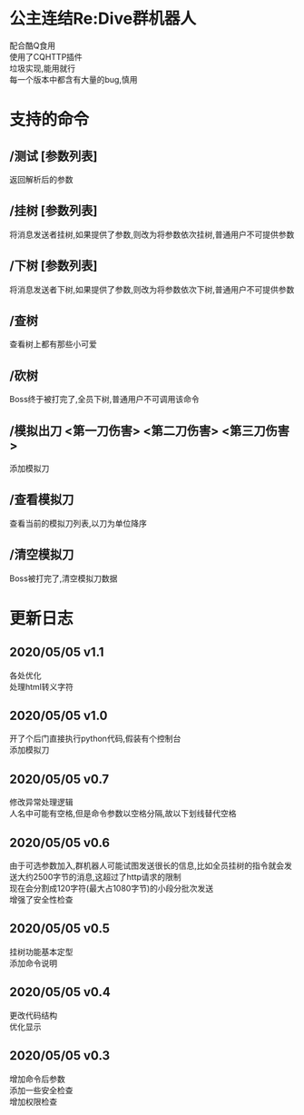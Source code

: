 # 公主连结Re:Dive群机器人
配合酷Q食用  
使用了CQHTTP插件  
垃圾实现,能用就行  
每一个版本中都含有大量的bug,慎用  

# 支持的命令
## /测试 [参数列表]
返回解析后的参数  
## /挂树 [参数列表]
将消息发送者挂树,如果提供了参数,则改为将参数依次挂树,普通用户不可提供参数  
## /下树 [参数列表]
将消息发送者下树,如果提供了参数,则改为将参数依次下树,普通用户不可提供参数  
## /查树
查看树上都有那些小可爱  
## /砍树
Boss终于被打完了,全员下树,普通用户不可调用该命令  
## /模拟出刀 <第一刀伤害> <第二刀伤害> <第三刀伤害>
添加模拟刀  
## /查看模拟刀
查看当前的模拟刀列表,以刀为单位降序  
## /清空模拟刀
Boss被打完了,清空模拟刀数据

# 更新日志
## 2020/05/05 v1.1
各处优化  
处理html转义字符  
## 2020/05/05 v1.0
开了个后门直接执行python代码,假装有个控制台  
添加模拟刀  
## 2020/05/05 v0.7
修改异常处理逻辑  
人名中可能有空格,但是命令参数以空格分隔,故以下划线替代空格  
## 2020/05/05 v0.6
由于可选参数加入,群机器人可能试图发送很长的信息,比如全员挂树的指令就会发送大约2500字节的消息,这超过了http请求的限制  
现在会分割成120字符(最大占1080字节)的小段分批次发送  
增强了安全性检查  
## 2020/05/05 v0.5
挂树功能基本定型  
添加命令说明  
## 2020/05/05 v0.4
更改代码结构  
优化显示  
## 2020/05/05 v0.3
增加命令后参数  
添加一些安全检查  
增加权限检查  